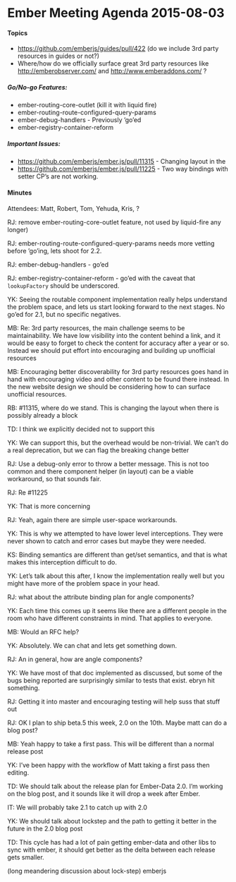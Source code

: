 Ember Meeting Agenda 2015-08-03
===============================

#### Topics

-   https://github.com/emberjs/guides/pull/422 (do we include 3rd party resources in guides or not?)
-   Where/how do we officially surface great 3rd party resources like http://emberobserver.com/ and http://www.emberaddons.com/ ?

##### Go/No-go Features:

-   ember-routing-core-outlet (kill it with liquid fire)
-   ember-routing-route-configured-query-params
-   ember-debug-handlers - Previously ’go’ed
-   ember-registry-container-reform

##### Important Issues:

-   https://github.com/emberjs/ember.js/pull/11315 - Changing layout in the
-   https://github.com/emberjs/ember.js/pull/11225 - Two way bindings with setter CP’s are not working.

#### Minutes

Attendees: Matt, Robert, Tom, Yehuda, Kris, ?

RJ: remove ember-routing-core-outlet feature, not used by liquid-fire any longer)

RJ: ember-routing-route-configured-query-params needs more vetting before ’go’ing, lets shoot for 2.2.

RJ: ember-debug-handlers - go’ed

RJ: ember-registry-container-reform - go’ed with the caveat that `lookupFactory` should be underscored.

YK: Seeing the routable component implementation really helps understand the problem space, and lets us start looking forward to the next stages. No go’ed for 2.1, but no specific negatives.

MB: Re: 3rd party resources, the main challenge seems to be maintainability. We have low visibility into the content behind a link, and it would be easy to forget to check the content for accuracy after a year or so. Instead we should put effort into encouraging and building up unofficial resources

MB: Encouraging better discoverability for 3rd party resources goes hand in hand with encouraging video and other content to be found there instead. In the new website design we should be considering how to can surface unofficial resources.

RB: \#11315, where do we stand. This is changing the layout when there is possibly already a block

TD: I think we explicitly decided not to support this

YK: We can support this, but the overhead would be non-trivial. We can’t do a real deprecation, but we can flag the breaking change better

RJ: Use a debug-only error to throw a better message. This is not too common and there component helper (in layout) can be a viable workaround, so that sounds fair.

RJ: Re \#11225

YK: That is more concerning

RJ: Yeah, again there are simple user-space workarounds.

YK: This is why we attempted to have lower level interceptions. They were never shown to catch and error cases but maybe they were needed.

KS: Binding semantics are different than get/set semantics, and that is what makes this interception difficult to do.

YK: Let’s talk about this after, I know the implementation really well but you might have more of the problem space in your head.

RJ: what about the attribute binding plan for angle components?

YK: Each time this comes up it seems like there are a different people in the room who have different constraints in mind. That applies to everyone.

MB: Would an RFC help?

YK: Absolutely. We can chat and lets get something down.

RJ: An in general, how are angle components?

YK: We have most of that doc implemented as discussed, but some of the bugs being reported are surprisingly similar to tests that exist. ebryn hit something.

RJ: Getting it into master and encouraging testing will help suss that stuff out

RJ: OK I plan to ship beta.5 this week, 2.0 on the 10th. Maybe matt can do a blog post?

MB: Yeah happy to take a first pass. This will be different than a normal release post

YK: I’ve been happy with the workflow of Matt taking a first pass then editing.

TD: We should talk about the release plan for Ember-Data 2.0. I’m working on the blog post, and it sounds like it will drop a week after Ember.

IT: We will probably take 2.1 to catch up with 2.0

YK: We should talk about lockstep and the path to getting it better in the future in the 2.0 blog post

TD: This cycle has had a lot of pain getting ember-data and other libs to sync with ember, it should get better as the delta between each release gets smaller.

(long meandering discussion about lock-step) emberjs
